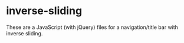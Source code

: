 inverse-sliding
===============

These are a JavaScript (with jQuery) files for a navigation/title bar with inverse sliding.
